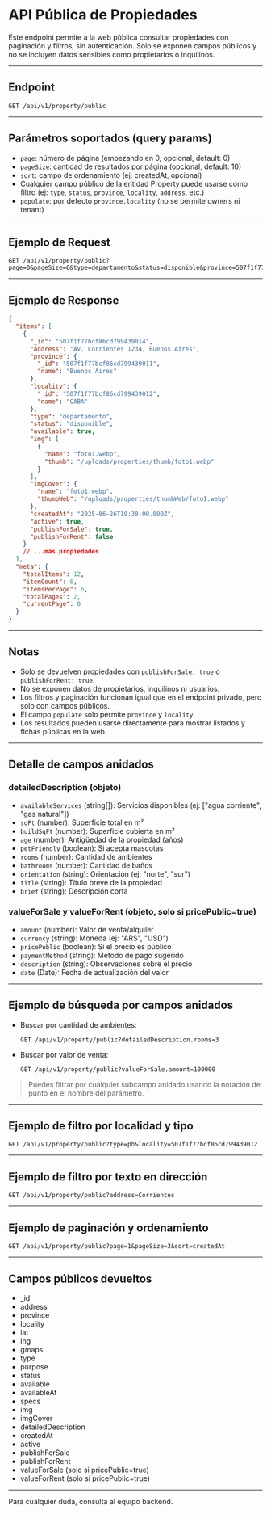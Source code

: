 # API Pública de Propiedades

Este endpoint permite a la web pública consultar propiedades con paginación y filtros, sin autenticación. Solo se exponen campos públicos y no se incluyen datos sensibles como propietarios o inquilinos.

---

## Endpoint

```
GET /api/v1/property/public
```

---

## Parámetros soportados (query params)

- `page`: número de página (empezando en 0, opcional, default: 0)
- `pageSize`: cantidad de resultados por página (opcional, default: 10)
- `sort`: campo de ordenamiento (ej: createdAt, opcional)
- Cualquier campo público de la entidad Property puede usarse como filtro (ej: `type`, `status`, `province`, `locality`, `address`, etc.)
- `populate`: por defecto `province,locality` (no se permite owners ni tenant)

---

## Ejemplo de Request

```
GET /api/v1/property/public?page=0&pageSize=6&type=departamento&status=disponible&province=507f1f77bcf86cd799439011
```

---

## Ejemplo de Response

```json
{
  "items": [
    {
      "_id": "507f1f77bcf86cd799439014",
      "address": "Av. Corrientes 1234, Buenos Aires",
      "province": {
        "_id": "507f1f77bcf86cd799439011",
        "name": "Buenos Aires"
      },
      "locality": {
        "_id": "507f1f77bcf86cd799439012",
        "name": "CABA"
      },
      "type": "departamento",
      "status": "disponible",
      "available": true,
      "img": [
        {
          "name": "foto1.webp",
          "thumb": "/uploads/properties/thumb/foto1.webp"
        }
      ],
      "imgCover": {
        "name": "foto1.webp",
        "thumbWeb": "/uploads/properties/thumbWeb/foto1.webp"
      },
      "createdAt": "2025-06-26T10:30:00.000Z",
      "active": true,
      "publishForSale": true,
      "publishForRent": false
    }
    // ...más propiedades
  ],
  "meta": {
    "totalItems": 12,
    "itemCount": 6,
    "itemsPerPage": 6,
    "totalPages": 2,
    "currentPage": 0
  }
}
```

---

## Notas

- Solo se devuelven propiedades con `publishForSale: true` o `publishForRent: true`.
- No se exponen datos de propietarios, inquilinos ni usuarios.
- Los filtros y paginación funcionan igual que en el endpoint privado, pero solo con campos públicos.
- El campo `populate` solo permite `province` y `locality`.
- Los resultados pueden usarse directamente para mostrar listados y fichas públicas en la web.

---

## Detalle de campos anidados

### detailedDescription (objeto)

- `availableServices` (string[]): Servicios disponibles (ej: ["agua corriente", "gas natural"])
- `sqFt` (number): Superficie total en m²
- `buildSqFt` (number): Superficie cubierta en m²
- `age` (number): Antigüedad de la propiedad (años)
- `petFriendly` (boolean): Si acepta mascotas
- `rooms` (number): Cantidad de ambientes
- `bathrooms` (number): Cantidad de baños
- `orientation` (string): Orientación (ej: "norte", "sur")
- `title` (string): Título breve de la propiedad
- `brief` (string): Descripción corta

### valueForSale y valueForRent (objeto, solo si pricePublic=true)

- `amount` (number): Valor de venta/alquiler
- `currency` (string): Moneda (ej: "ARS", "USD")
- `pricePublic` (boolean): Si el precio es público
- `paymentMethod` (string): Método de pago sugerido
- `description` (string): Observaciones sobre el precio
- `date` (Date): Fecha de actualización del valor

---

## Ejemplo de búsqueda por campos anidados

- Buscar por cantidad de ambientes:
  ```
  GET /api/v1/property/public?detailedDescription.rooms=3
  ```
- Buscar por valor de venta:
  ```
  GET /api/v1/property/public?valueForSale.amount=100000
  ```

> Puedes filtrar por cualquier subcampo anidado usando la notación de punto en el nombre del parámetro.

---

## Ejemplo de filtro por localidad y tipo

```
GET /api/v1/property/public?type=ph&locality=507f1f77bcf86cd799439012
```

---

## Ejemplo de filtro por texto en dirección

```
GET /api/v1/property/public?address=Corrientes
```

---

## Ejemplo de paginación y ordenamiento

```
GET /api/v1/property/public?page=1&pageSize=3&sort=createdAt
```

---

## Campos públicos devueltos

- \_id
- address
- province
- locality
- lat
- lng
- gmaps
- type
- purpose
- status
- available
- availableAt
- specs
- img
- imgCover
- detailedDescription
- createdAt
- active
- publishForSale
- publishForRent
- valueForSale (solo si pricePublic=true)
- valueForRent (solo si pricePublic=true)

---

Para cualquier duda, consulta al equipo backend.
